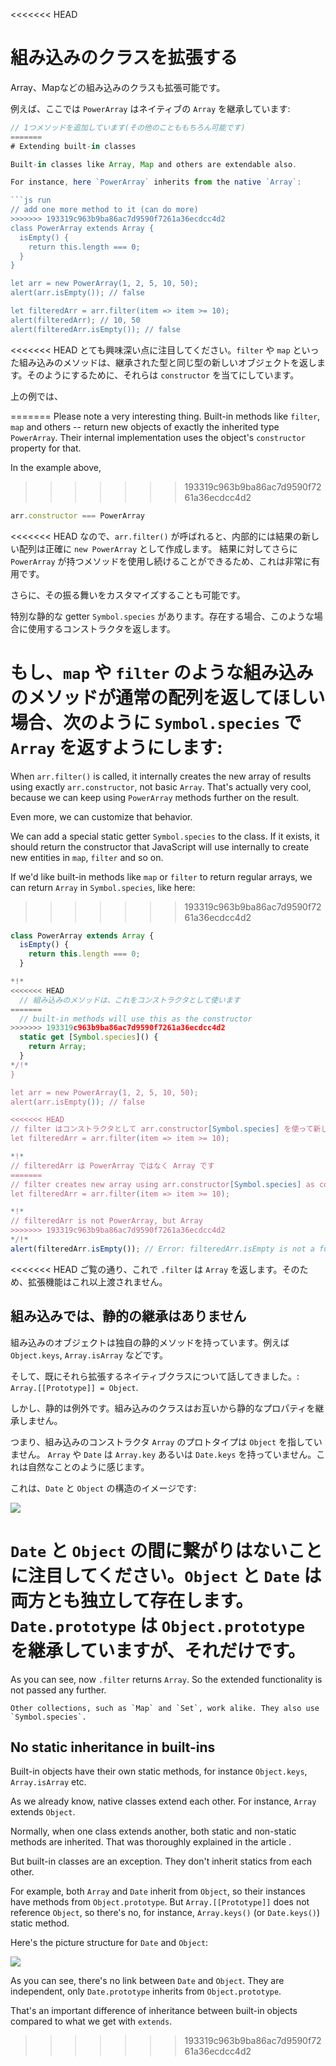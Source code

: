 
<<<<<<< HEAD
# 組み込みのクラスを拡張する

Array、Mapなどの組み込みのクラスも拡張可能です。

例えば、ここでは `PowerArray` はネイティブの `Array` を継承しています:

```js run
// 1つメソッドを追加しています(その他のことももちろん可能です)
=======
# Extending built-in classes

Built-in classes like Array, Map and others are extendable also.

For instance, here `PowerArray` inherits from the native `Array`:

```js run
// add one more method to it (can do more)
>>>>>>> 193319c963b9ba86ac7d9590f7261a36ecdcc4d2
class PowerArray extends Array {
  isEmpty() {
    return this.length === 0;
  }
}

let arr = new PowerArray(1, 2, 5, 10, 50);
alert(arr.isEmpty()); // false

let filteredArr = arr.filter(item => item >= 10);
alert(filteredArr); // 10, 50
alert(filteredArr.isEmpty()); // false
```

<<<<<<< HEAD
とても興味深い点に注目してください。`filter` や `map` といった組み込みのメソッドは、継承された型と同じ型の新しいオブジェクトを返します。そのようにするために、それらは `constructor` を当てにしています。

上の例では、

=======
Please note a very interesting thing. Built-in methods like `filter`, `map` and others -- return new objects of exactly the inherited type `PowerArray`. Their internal implementation uses the object's `constructor` property for that.

In the example above,
>>>>>>> 193319c963b9ba86ac7d9590f7261a36ecdcc4d2
```js
arr.constructor === PowerArray
```

<<<<<<< HEAD
なので、`arr.filter()` が呼ばれると、内部的には結果の新しい配列は正確に `new PowerArray` として作成します。
結果に対してさらに `PowerArray` が持つメソッドを使用し続けることができるため、これは非常に有用です。

さらに、その振る舞いをカスタマイズすることも可能です。

特別な静的な getter `Symbol.species` があります。存在する場合、このような場合に使用するコンストラクタを返します。

もし、`map` や `filter` のような組み込みのメソッドが通常の配列を返してほしい場合、次のように `Symbol.species` で `Array` を返すようにします:
=======
When `arr.filter()` is called, it internally creates the new array of results using exactly `arr.constructor`, not basic `Array`. That's actually very cool, because we can keep using `PowerArray` methods further on the result.

Even more, we can customize that behavior.

We can add a special static getter `Symbol.species` to the class. If it exists, it should return the constructor that JavaScript will use internally to create new entities in `map`, `filter` and so on.

If we'd like built-in methods like `map` or `filter` to return regular arrays, we can return `Array` in `Symbol.species`, like here:
>>>>>>> 193319c963b9ba86ac7d9590f7261a36ecdcc4d2

```js run
class PowerArray extends Array {
  isEmpty() {
    return this.length === 0;
  }

*!*
<<<<<<< HEAD
  // 組み込みのメソッドは、これをコンストラクタとして使います
=======
  // built-in methods will use this as the constructor
>>>>>>> 193319c963b9ba86ac7d9590f7261a36ecdcc4d2
  static get [Symbol.species]() {
    return Array;
  }
*/!*
}

let arr = new PowerArray(1, 2, 5, 10, 50);
alert(arr.isEmpty()); // false

<<<<<<< HEAD
// filter はコンストラクタとして arr.constructor[Symbol.species] を使って新しい配列を作ります
let filteredArr = arr.filter(item => item >= 10);

*!*
// filteredArr は PowerArray ではなく Array です
=======
// filter creates new array using arr.constructor[Symbol.species] as constructor
let filteredArr = arr.filter(item => item >= 10);

*!*
// filteredArr is not PowerArray, but Array
>>>>>>> 193319c963b9ba86ac7d9590f7261a36ecdcc4d2
*/!*
alert(filteredArr.isEmpty()); // Error: filteredArr.isEmpty is not a function
```

<<<<<<< HEAD
ご覧の通り、これで `.filter` は `Array` を返します。そのため、拡張機能はこれ以上渡されません。

## 組み込みでは、静的の継承はありません

組み込みのオブジェクトは独自の静的メソッドを持っています。例えば `Object.keys`, `Array.isArray` などです。

そして、既にそれら拡張するネイティブクラスについて話してきました。: `Array.[[Prototype]] = Object`.

しかし、静的は例外です。組み込みのクラスはお互いから静的なプロパティを継承しません。

つまり、組み込みのコンストラクタ `Array` のプロトタイプは `Object` を指していません。 `Array` や `Date` は `Array.key` あるいは `Date.keys` を持っていません。これは自然なことのように感じます。

これは、`Date` と `Object` の構造のイメージです:

![](object-date-inheritance.svg)

`Date` と `Object` の間に繋がりはないことに注目してください。`Object` と `Date` は両方とも独立して存在します。`Date.prototype` は `Object.prototype` を継承していますが、それだけです。
=======
As you can see, now `.filter` returns `Array`. So the extended functionality is not passed any further.

```smart header="Other collections work similarly"
Other collections, such as `Map` and `Set`, work alike. They also use `Symbol.species`.
```

## No static inheritance in built-ins

Built-in objects have their own static methods, for instance `Object.keys`, `Array.isArray` etc.

As we already know, native classes extend each other. For instance, `Array` extends `Object`.

Normally, when one class extends another, both static and non-static methods are inherited. That was thoroughly explained in the article [](info:static-properties-methods#statics-and-inheritance).

But built-in classes are an exception. They don't inherit statics from each other.

For example, both `Array` and `Date` inherit from `Object`, so their instances have methods from `Object.prototype`. But `Array.[[Prototype]]` does not reference `Object`, so there's no, for instance, `Array.keys()` (or `Date.keys()`) static method.

Here's the picture structure for `Date` and `Object`:

![](object-date-inheritance.svg)

As you can see, there's no link between `Date` and `Object`. They are independent, only `Date.prototype` inherits from `Object.prototype`.

That's an important difference of inheritance between built-in objects compared to what we get with `extends`.
>>>>>>> 193319c963b9ba86ac7d9590f7261a36ecdcc4d2
